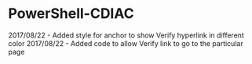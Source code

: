 # PowerShell-CDIAC
2017/08/22 - Added style for anchor to show Verify hyperlink in different color
2017/08/22 - Added code to allow Verify link to go to the particular page